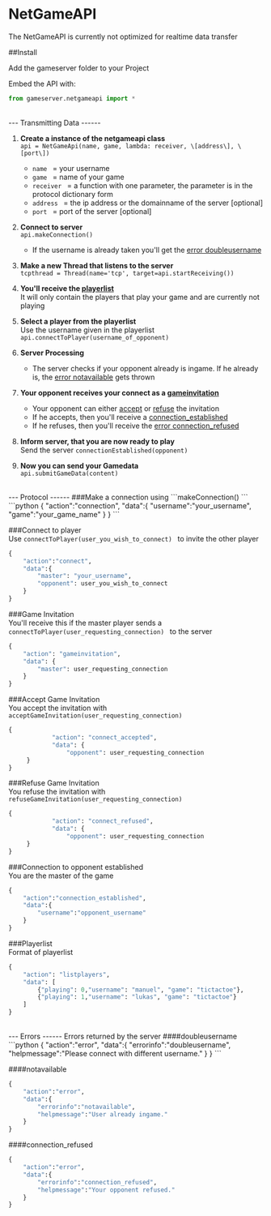 NetGameAPI
==========
The NetGameAPI is currently not optimized for realtime data transfer

##Install

Add the gameserver folder to your Project

Embed the API with:

 ```python
 from gameserver.netgameapi import *
 ```

</br>
---
Transmitting Data
------

1. **Create a instance of the netgameapi class**  
 ```api = NetGameApi(name, game, lambda: receiver, \[address\], \[port\]) ```  
    *  ```name ```     = your username  
    *  ```game ```     = name of your game
    *  ```receiver ``` = a function with one parameter, the parameter is in the protocol dictionary form  
    *  ```address ```  = the ip address or the domainname of the server \[optional\]  
    *  ```port ```     = port of the server \[optional\]  
  
2. **Connect to server**  
   ```api.makeConnection() ```
    * If the username is already taken you'll get the [error doubleusername](#error.doubleusername)
    
3. **Make a new Thread that listens to the server**  
    ```tcpthread = Thread(name='tcp', target=api.startReceiving()) ```

4. **You'll receive the [playerlist](#listplayers)**   
   It will only contain the players that play your game and are currently not playing  
   
5. **Select a player from the playerlist**  
   Use the username given in the playerlist  
   ```api.connectToPlayer(username_of_opponent) ```

6. **Server Processing**  
    * The server checks if your opponent already is ingame. If he already is, the [error notavailable](#error.notavailable) gets thrown

7. **Your opponent receives your connect as a [gameinvitation](#gameinvitation)**  
    * Your opponent can either [accept](#accept) or [refuse](#refuse) the invitation
    * If he accepts, then you'll receive a [connection_established](#connection_established)
    * If he refuses, then you'll receive the [error connection_refused](#error.connection_refused)

8. **Inform server, that you are now ready to play**  
   Send the server ```connectionEstablished(opponent) ```

9. **Now you can send your Gamedata**  
    ```api.submitGameData(content) ```

</br>
---
Protocol
------
###Make a connection using  ```makeConnection() ```
```python
{
    "action":"connection",
    "data":{
        "username":"your_username",
        "game":"your_game_name"
    }
}
```

###Connect to player  
Use  ```connectToPlayer(user_you_wish_to_connect) ``` to invite the other player
```python
{
    "action":"connect",
    "data":{
        "master": "your_username",
        "opponent": user_you_wish_to_connect
    }
}
```

###<a name="gameinvitation">Game Invitation</a>  
You'll receive this if the master player sends a  ```connectToPlayer(user_requesting_connection) ``` to the server
```python
{
    "action": "gameinvitation",
    "data": {
        "master": user_requesting_connection
    }
}
```

###<a name="accept">Accept Game Invitation</a>  
You accept the invitation with  ```acceptGameInvitation(user_requesting_connection) ```
```python
{
            "action": "connect_accepted",
            "data": {
                "opponent": user_requesting_connection
     }
}
```

###<a name="refuse">Refuse Game Invitation</a>  
You refuse the invitation with  ```refuseGameInvitation(user_requesting_connection) ```
```python
{
            "action": "connect_refused",
            "data": {
                "opponent": user_requesting_connection
     }
}
```

###<a name="connection_established">Connection to opponent established</a>  
You are the master of the game
```python
{
    "action":"connection_established",
    "data":{
        "username":"opponent_username"
    }
}
```

###<a name="listplayers">Playerlist</a>  
Format of playerlist
```python
{
    "action": "listplayers",
    "data": [
        {"playing": 0,"username": "manuel", "game": "tictactoe"},
        {"playing": 1,"username": "lukas", "game": "tictactoe"}
    ]
}
```

</br>
---
Errors
------
Errors returned by the server
####<a name="error.doubleusername">doubleusername</a>
```python
{
    "action":"error",
    "data":{
        "errorinfo":"doubleusername",
        "helpmessage":"Please connect with different username."
    }
}
```

####<a name="error.notavailable">notavailable</a>
```python
{
    "action":"error",
    "data":{
        "errorinfo":"notavailable",
        "helpmessage":"User already ingame."
    }
}
```

####<a name="error.connection_refused">connection_refused</a>
```python
{
    "action":"error",
    "data":{
        "errorinfo":"connection_refused",
        "helpmessage":"Your opponent refused."
    }
}
```
